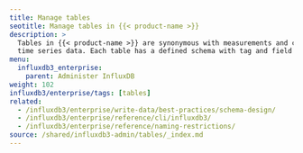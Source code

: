 ```yaml
---
title: Manage tables
seotitle: Manage tables in {{< product-name >}}
description: >
  Tables in {{< product-name >}} are synonymous with measurements and contain
  time series data. Each table has a defined schema with tag and field columns.
menu:
  influxdb3_enterprise:
    parent: Administer InfluxDB
weight: 102
influxdb3/enterprise/tags: [tables]
related:
  - /influxdb3/enterprise/write-data/best-practices/schema-design/
  - /influxdb3/enterprise/reference/cli/influxdb3/
  - /influxdb3/enterprise/reference/naming-restrictions/
source: /shared/influxdb3-admin/tables/_index.md
---
```


<!--
//SOURCE content/shared/influxdb3-admin/tables/_index.md
-->